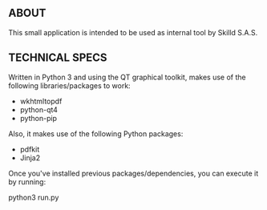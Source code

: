 ABOUT
--------------------
This small application is intended to be used as internal tool by
Skilld S.A.S.

TECHNICAL SPECS
--------------------
Written in Python 3 and using the QT graphical toolkit, makes
use of the following libraries/packages to work:

- wkhtmltopdf
- python-qt4
- python-pip

Also, it makes use of the following Python packages:

- pdfkit
- Jinja2

Once you've installed previous packages/dependencies, you can 
execute it by running:

python3 run.py

